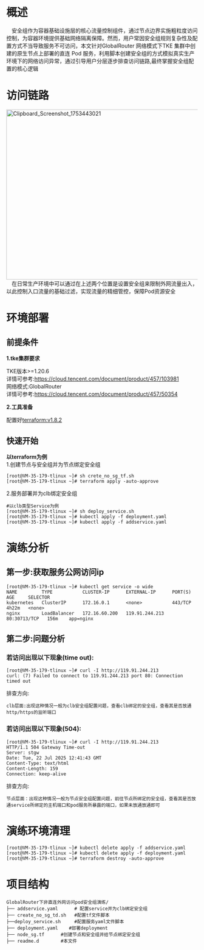 
# 概述
&emsp;安全组作为容器基础设施层的核心流量控制组件，通过节点边界实施粗粒度访问控制，为容器环境提供基础网络隔离保障。然而，用户常因安全组规则复杂性及配置方式不当导致服务不可访问，本文针对GlobalRouter 网络模式下TKE 集群中创建的原生节点上部署的直连 Pod 服务，利用脚本创建安全组的方式模拟真实生产环境下的网络访问异常，通过引导用户分层逐步排查访问链路,最终掌握安全组配置的核心逻辑


# 访问链路
[<img width="1627" height="447" alt="Clipboard_Screenshot_1753443021" src="https://github.com/user-attachments/assets/9261e567-df9e-4275-86b0-a447bb2f3b69" />](https://github.com/aliantli/sg_playbook_1/blob/f3db5ec4c8ceeca67815432788e6f0060a1ea1e3/playbook/Global%20Router%E4%B8%8B%E9%9D%9E%E7%9B%B4%E8%BF%9E%E5%A4%96%E7%BD%91%E8%AE%BF%E9%97%AEpod%E5%AE%89%E5%85%A8%E7%BB%84%E6%BC%94%E7%BB%83/image/flawchart.md)
<br>&emsp;在日常生产环境中可以通过在上述两个位置是设置安全组来限制外网流量出入，以此控制入口流量的基础过滤，实现流量的精细管控，保障Pod资源安全
# 环境部署
## 前提条件
**1.tke集群要求**

TKE版本>=1.20.6
<br>详情可参考:https://cloud.tencent.com/document/product/457/103981<br>
网络模式:GlobalRouter<br>
详情可参考:https://cloud.tencent.com/document/product/457/50354

**2.工具准备**

配置好[terraform:v1.8.2](https://developer.hashicorp.com/terraform)
## 快速开始


**以terraform为例**<br>
1.创建节点与安全组并为节点绑定安全组
```
[root@VM-35-179-tlinux ~]# sh crete_no_sg_tf.sh
[root@VM-35-179-tlinux ~]# terraform apply -auto-approve
```
2.服务部署并为clb绑定安全组

```
#以clb类型Service为例
[root@VM-35-179-tlinux ~]# sh deploy_service.sh
[root@VM-35-179-tlinux ~]# kubectl apply -f deployment.yaml
[root@VM-35-179-tlinux ~]# kubectl apply -f addservice.yaml
```


# 演练分析
## 第一步:获取服务公网访问ip
```
[root@VM-35-179-tlinux ~]# kubectl get service -o wide
NAME         TYPE           CLUSTER-IP      EXTERNAL-IP      PORT(S)        AGE     SELECTOR
kubernetes   ClusterIP      172.16.0.1      <none>           443/TCP        4h22m   <none>
nginx        LoadBalancer   172.16.60.200   119.91.244.213   80:30713/TCP   156m    app=nginx
```
## 第二步:问题分析
### 若访问出现以下现象(time out):
```
[root@VM-35-179-tlinux ~]# curl -I http://119.91.244.213
curl: (7) Failed to connect to 119.91.244.213 port 80: Connection timed out
```
排查方向:
```
clb层面:出现这种情况一般为clb安全组配置问题，查看clb绑定的安全组，查看其是否放通http/https的监听端口
```
### 若访问出现以下现象(504):
```
[root@VM-35-179-tlinux ~]# curl -I http://119.91.244.213
HTTP/1.1 504 Gateway Time-out
Server: stgw
Date: Tue, 22 Jul 2025 12:41:43 GMT
Content-Type: text/html
Content-Length: 159
Connection: keep-alive
```
排查方向:
```
节点层面：出现这种情况一般为节点安全组配置问题，前往节点所绑定的安全组，查看其是否放通service所绑定的主机端口和pod服务所暴露的端口，如果未放通放通即可
```


# 演练环境清理
```
[root@VM-35-179-tlinux ~]# kubectl delete apply -f addservice.yaml
[root@VM-35-179-tlinux ~]# kubectl delete apply -f deployment.yaml
[root@VM-35-179-tlinux ~]# terraform destroy -auto-approve
```
# 项目结构

```
GlobalRouter下非直连外网访问pod安全组演练/   
├── addservice.yaml      # 配置service并为clb绑定安全组
├── create_no_sg_td.sh   #配置tf文件脚本
├──deploy_service.sh     #配置服务yaml文件脚本
├── deployment.yaml    #部署deployment
├── node_sg.tf      #创建节点和安全组并给节点绑定安全组
├── readme.d        #本文件
```

